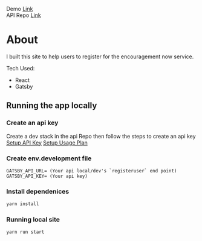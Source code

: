 Demo [Link](https://encouragementnow.net/) <br>
API Repo [Link](https://github.com/rosborne132/encouragement-now-api)

# About

I built this site to help users to register for the encouragement now service.

Tech Used:

-   React
-   Gatsby

## Running the app locally

### Create an api key

Create a dev stack in the api Repo then follow the steps to create an api key
[Setup API Key](https://docs.aws.amazon.com/apigateway/latest/developerguide/api-gateway-setup-api-key-with-console.html)
[Setup Usage Plan](https://docs.aws.amazon.com/apigateway/latest/developerguide/api-gateway-create-usage-plans-with-console.html)

### Create env.development file

```env
GATSBY_API_URL= (Your api local/dev's `registeruser` end point)
GATSBY_API_KEY= (Your api key)
```

### Install dependenices

```bash
yarn install
```

### Running local site

```bash
yarn run start
```
